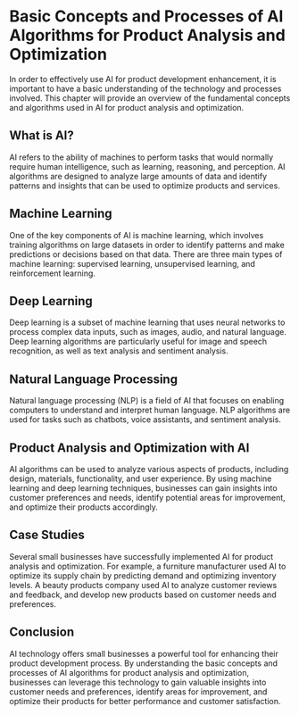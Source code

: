 Basic Concepts and Processes of AI Algorithms for Product Analysis and Optimization
===============================================================================================================================================================

In order to effectively use AI for product development enhancement, it is important to have a basic understanding of the technology and processes involved. This chapter will provide an overview of the fundamental concepts and algorithms used in AI for product analysis and optimization.

What is AI?
-----------

AI refers to the ability of machines to perform tasks that would normally require human intelligence, such as learning, reasoning, and perception. AI algorithms are designed to analyze large amounts of data and identify patterns and insights that can be used to optimize products and services.

Machine Learning
----------------

One of the key components of AI is machine learning, which involves training algorithms on large datasets in order to identify patterns and make predictions or decisions based on that data. There are three main types of machine learning: supervised learning, unsupervised learning, and reinforcement learning.

Deep Learning
-------------

Deep learning is a subset of machine learning that uses neural networks to process complex data inputs, such as images, audio, and natural language. Deep learning algorithms are particularly useful for image and speech recognition, as well as text analysis and sentiment analysis.

Natural Language Processing
---------------------------

Natural language processing (NLP) is a field of AI that focuses on enabling computers to understand and interpret human language. NLP algorithms are used for tasks such as chatbots, voice assistants, and sentiment analysis.

Product Analysis and Optimization with AI
-----------------------------------------

AI algorithms can be used to analyze various aspects of products, including design, materials, functionality, and user experience. By using machine learning and deep learning techniques, businesses can gain insights into customer preferences and needs, identify potential areas for improvement, and optimize their products accordingly.

Case Studies
------------

Several small businesses have successfully implemented AI for product analysis and optimization. For example, a furniture manufacturer used AI to optimize its supply chain by predicting demand and optimizing inventory levels. A beauty products company used AI to analyze customer reviews and feedback, and develop new products based on customer needs and preferences.

Conclusion
----------

AI technology offers small businesses a powerful tool for enhancing their product development process. By understanding the basic concepts and processes of AI algorithms for product analysis and optimization, businesses can leverage this technology to gain valuable insights into customer needs and preferences, identify areas for improvement, and optimize their products for better performance and customer satisfaction.
